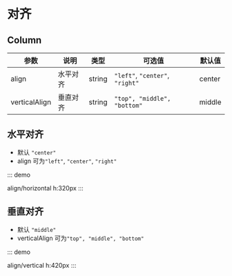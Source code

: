 # 对齐

## Column

| 参数          | 说明     | 类型   | 可选值                          | 默认值 |
| ------------- | -------- | ------ | ------------------------------- | ------ |
| align         | 水平对齐 | string | `"left"`, `"center"`, `"right"` | center |
| verticalAlign | 垂直对齐 | string | `"top", "middle", "bottom"`     | middle |

## 水平对齐

- 默认 `"center"`
- align 可为`"left"`, `"center"`, `"right"`

::: demo

align/horizontal
h:320px
:::

## 垂直对齐

- 默认 `"middle"`
- verticalAlign 可为`"top", "middle", "bottom"`

::: demo

align/vertical
h:420px
:::
